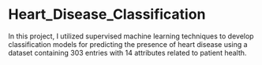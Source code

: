 # Heart_Disease_Classification
In this project, I utilized supervised machine learning techniques to develop classification models for predicting the presence of heart disease using a dataset containing 303 entries with 14 attributes related to patient health.
